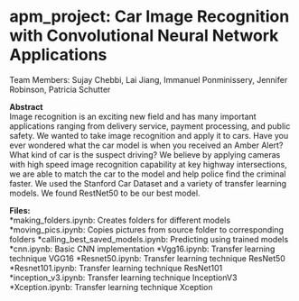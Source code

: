 # apm_project: Car Image Recognition with Convolutional Neural Network Applications

Team Members: Sujay Chebbi, Lai Jiang, Immanuel Ponminissery, Jennifer Robinson, Patricia Schutter

**Abstract**\
Image recognition is an exciting new field and has many important applications ranging from delivery service, payment processing, and public safety. We wanted to take image recognition and apply it to cars. Have you ever wondered what the car model is when you received an Amber Alert? What kind of car is the suspect driving? We believe by applying cameras with high speed image recognition capability at key highway intersections, we are able to match the car to the model and help police find the criminal faster. We used the Stanford Car Dataset and a variety of transfer learning models. We found RestNet50 to be our best model.

**Files:**\
*making_folders.ipynb: Creates folders for different models
*moving_pics.ipynb: Copies pictures from source folder to corresponding folders
*calling_best_saved_models.ipynb: Predicting using trained models
*cnn.ipynb: Basic CNN implementation
*Vgg16.ipynb: Transfer learning technique VGG16
*Resnet50.ipynb: Transfer learning technique ResNet50
*Resnet101.ipynb: Transfer learning technique ResNet101
*inception_v3.ipynb: Transfer learning technique InceptionV3
*Xception.ipynb: Transfer learning technique Xception
